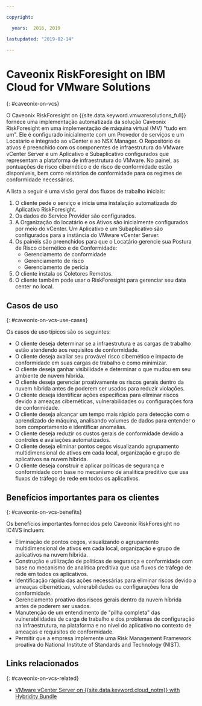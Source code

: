 ```yaml
---

copyright:

  years:  2016, 2019

lastupdated: "2019-02-14"

---
```


# Caveonix RiskForesight on IBM Cloud for VMware Solutions
{: #caveonix-on-vcs}

O Caveonix RiskForesight on {{site.data.keyword.vmwaresolutions_full}} fornece uma implementação automatizada da solução Caveonix RiskForesight em uma implementação de máquina virtual (MV) "tudo em um". Ele é configurado inicialmente com um Provedor de serviços e um Locatário e integrado ao vCenter e ao NSX Manager. O Repositório de ativos é preenchido com os componentes de infraestrutura do VMware vCenter Server e um Aplicativo e Subaplicativo configurados que representam a plataforma de infraestrutura do VMware. No painel, as pontuações de risco cibernético e de risco de conformidade estão disponíveis, bem como relatórios de conformidade para os regimes de conformidade necessários.

A lista a seguir é uma visão geral dos fluxos de trabalho iniciais:
1.	O cliente pede o serviço e inicia uma instalação automatizada do Aplicativo RiskForesight.
2.	Os dados do Service Provider são configurados.
3.	A Organização do locatário e os Ativos são inicialmente configurados por meio do vCenter. Um Aplicativo e um Subaplicativo são configurados para a instância do VMware vCenter Server.
4.	Os painéis são preenchidos para que o Locatário gerencie sua Postura de Risco cibernético e de Conformidade:
    - Gerenciamento de conformidade
    - Gerenciamento de risco
    - Gerenciamento de perícia
5.	O cliente instala os Coletores Remotos.
6.	O cliente também pode usar o RiskForesight para gerenciar seu data center no local.


## Casos de uso
{: #caveonix-on-vcs-use-cases}

Os casos de uso típicos são os seguintes:
- O cliente deseja determinar se a infraestrutura e as cargas de trabalho estão atendendo aos requisitos de conformidade.
-	O cliente deseja avaliar seu provável risco cibernético e impacto de conformidade em suas cargas de trabalho e como minimizar.
-	O cliente deseja ganhar visibilidade e determinar o que mudou em seu ambiente de nuvem híbrida.
-	O cliente deseja gerenciar proativamente os riscos gerais dentro da nuvem híbrida antes de poderem ser usados para reduzir violações.
-	O cliente deseja identificar ações específicas para eliminar riscos devido a ameaças cibernéticas, vulnerabilidades ou configurações fora de conformidade.
-	O cliente deseja alcançar um tempo mais rápido para detecção com o aprendizado de máquina, analisando volumes de dados para entender o bom comportamento e identificar anomalias.
-	O cliente deseja reduzir os custos gerais de conformidade devido a controles e avaliações automatizados.
-	O cliente deseja eliminar pontos cegos visualizando agrupamento multidimensional de ativos em cada local, organização e grupo de aplicativos na nuvem híbrida.
-	O cliente deseja construir e aplicar políticas de segurança e conformidade com base no mecanismo de analítica preditivo que usa fluxos de tráfego de rede em todos os aplicativos.

## Benefícios importantes para os clientes
{: #caveonix-on-vcs-benefits}

Os benefícios importantes fornecidos pelo Caveonix RiskForesight no IC4VS incluem:
-	Eliminação de pontos cegos, visualizando o agrupamento multidimensional de ativos em cada local, organização e grupo de aplicativos na nuvem híbrida.
-	Construção e utilização de políticas de segurança e conformidade com base no mecanismo de analítica preditiva que usa fluxos de tráfego de rede em todos os aplicativos.
-	Identificação rápida das ações necessárias para eliminar riscos devido a ameaças cibernéticas, vulnerabilidades ou configurações fora de conformidade.
-	Gerenciamento proativo dos riscos gerais dentro da nuvem híbrida antes de poderem ser usados.
-	Manutenção de um entendimento de "pilha completa" das vulnerabilidades de carga de trabalho e dos problemas de configuração na infraestrutura, na plataforma e no nível do aplicativo no contexto de ameaças e requisitos de conformidade.
-	Permitir que a empresa implemente uma Risk Management Framework proativa do National Institute of Standards and Technology (NIST).

## Links relacionados
{: #caveonix-on-vcs-related}

*   [VMware vCenter Server on {{site.data.keyword.cloud_notm}} with Hybridity Bundle](/docs/services/vmwaresolutions/archiref/vcs?topic=vmware-solutions-vcs-hybridity-intro)
